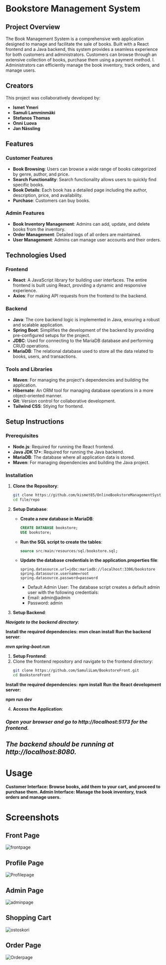 # Bookstore Management System

## **Project Overview**

The Book Management System is a comprehensive web application designed to manage and facilitate the sale of books. Built with a React frontend and a Java backend, this system provides a seamless experience for both customers and administrators. Customers can browse through an extensive collection of books, purchase them using a payment method. l. Administrators can efficiently manage the book inventory, track orders, and manage users.


## **Creators**

This project was collaboratively developed by:
- **Ismet Ymeri**
- **Samuli Lamminmäki**
- **Stefanos Thomas**
- **Onni Luova**
- **Jan Nässling**

## **Features**

### **Customer Features**
- **Book Browsing**: Users can browse a wide range of books categorized by genre, author, and price.
- **Search Functionality**: Search functionality allows users to quickly find specific books.
- **Book Details**: Each book has a detailed page including the author, description, price, and availability.
- **Purchase**: Customers can buy books.

### **Admin Features**
- **Book Inventory Management**: Admins can add, update, and delete books from the inventory.
- **Order Management**: Detailed logs of all orders are maintained.
- **User Management**: Admins can manage user accounts and their orders.


## **Technologies Used**

### **Frontend**
- **React**: A JavaScript library for building user interfaces. The entire frontend is built using React, providing a dynamic and responsive experience.
- **Axios**: For making API requests from the frontend to the backend.

### **Backend**
- **Java**: The core backend logic is implemented in Java, ensuring a robust and scalable application.
- **Spring Boot**: Simplifies the development of the backend by providing pre-configured setups for the project.
- **JDBC**: Used for connecting to the MariaDB database and performing CRUD operations.
- **MariaDB**: The relational database used to store all the data related to books, users, and transactions.

### **Tools and Libraries**
- **Maven**: For managing the project's dependencies and building the application.
- **Hibernate**: An ORM tool for managing database operations in a more object-oriented manner.
- **Git**: Version control for collaborative development.
- **Tailwind CSS**: Stlying for frontend.


## **Setup Instructions**

### **Prerequisites**
- **Node.js**: Required for running the React frontend.
- **Java JDK 17+**: Required for running the Java backend.
- **MariaDB**: The database where all application data is stored.
- **Maven**: For managing dependencies and building the Java project.

### **Installation**

1. **Clone the Repository**:
   ```bash
   git clone https://github.com/kismet85/OnlineBookstoreManagementSystem.git
   cd file/repo
2. **Setup Database**:
   - **Create a new database in MariaDB**:
     ```sql
     CREATE DATABASE bookstore;
     USE bookstore;
     ```
   - **Run the SQL script to create the tables**:
     ```sql
     source src/main/resources/sql/bookstore.sql;
     ```
   - **Update the database credentials in the application.properties file**:
     ```properties
     spring.datasource.url=jdbc:mariadb://localhost:3306/bookstore
     spring.datasource.username=root
     spring.datasource.password=password
     
     ```
     - Default Admin User: The database script creates a default admin user with the following credentials:
     - Email: admin@admin
     - Password: admin

3. **Setup Backend**:

***Navigate to the backend directory***:

**Install the required dependencies:**
**mvn clean install**
**Run the backend server**:

***mvn spring-boot:run***

1. **Setup Frontend**:
2. Clone the frontend repository and navigate to the frontend directory:
    ```bash
    git clone https://github.com/SamuliLam/BookstoreFront.git
    cd BookstoreFront
    ```
    
**Install the required dependencies:**
**npm install**
**Run the React development server:**

**npm run dev**

4. **Access the Application**:

### ***Open your browser and go to http://localhost:5173 for the frontend.***
## ***The backend should be running at http://localhost:8080.***
# Usage
**Customer Interface: Browse books, add them to your cart, and proceed to purchase them.
Admin Interface: Manage the book inventory, track orders and manage users.**

# Screenshots

## Front Page
![frontpage](https://github.com/user-attachments/assets/9ac73438-9a52-42bb-9d9e-b40f1374aac4)

## Profile Page
![Profilepage](https://github.com/user-attachments/assets/756e44c1-e699-41f4-9b4e-f4b763a7cf99)

## Admin Page
![adminpage](https://github.com/user-attachments/assets/1af7ca27-af2d-4bd2-9301-c57bf3167158)

## Shopping Cart
![ostoskori](https://github.com/user-attachments/assets/0fcb832b-e6cb-4615-96ce-0cc1981aa3aa)

## Order Page
![Orderpage](https://github.com/user-attachments/assets/92c8e31c-a661-4c9d-85ec-13d067c6bb26)

